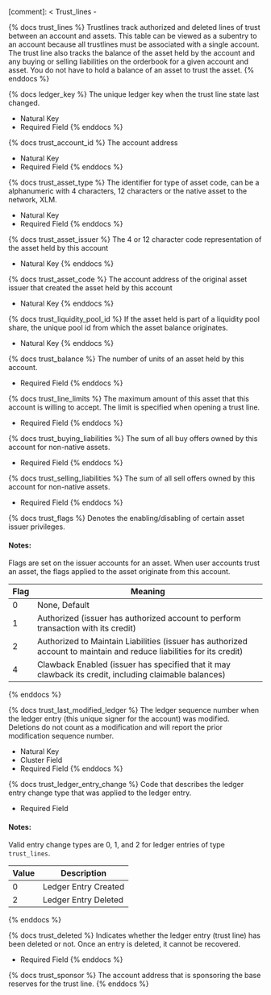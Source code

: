 [comment]: < Trust_lines -

{% docs trust_lines %}
Trustlines track authorized and deleted lines of trust between an account and assets. This table can be viewed as a subentry to an account because all trustlines must be associated with a single account. The trust line also tracks the balance of the asset held by the account and any buying or selling liabilities on the orderbook for a given account and asset. You do not have to hold a balance of an asset to trust the asset. 
{% enddocs %}

{% docs ledger_key %}
The unique ledger key when the trust line state last changed.

- Natural Key
- Required Field
{% enddocs %}

{% docs trust_account_id %}
The account address 

- Natural Key
- Required Field
{% enddocs %}

{% docs trust_asset_type %}
The identifier for type of asset code, can be a alphanumeric with 4 characters, 12 characters or the native asset to the network, XLM.

- Natural Key
- Required Field
{% enddocs %}

{% docs trust_asset_issuer %}
The 4 or 12 character code representation of the asset held by this account

- Natural Key
{% enddocs %}

{% docs trust_asset_code %}
The account address of the original asset issuer that created the asset held by this account

- Natural Key
{% enddocs %}

{% docs trust_liquidity_pool_id %}
If the asset held is part of a liquidity pool share, the unique pool id from which the asset balance originates.

- Natural Key
{% enddocs %}

{% docs trust_balance %}
The number of units of an asset held by this account.

- Required Field
{% enddocs %}

{% docs trust_line_limits %}
The maximum amount of this asset that this account is willing to accept. The limit is specified when opening a trust line.

- Required Field
{% enddocs %}

{% docs trust_buying_liabilities %}
The sum of all buy offers owned by this account for non-native assets.

- Required Field
{% enddocs %}

{% docs trust_selling_liabilities %}
The sum of all sell offers owned by this account for non-native assets.

- Required Field
{% enddocs %}

{% docs trust_flags %}
Denotes the enabling/disabling of certain asset issuer privileges.

#### Notes:
Flags are set on the issuer accounts for an asset. When user accounts trust an asset, the flags applied to the asset originate from this account.

| Flag    | Meaning                      |
|---------|------------------------------|
| 0       | None, Default                      |
| 1       | Authorized (issuer has authorized account to perform transaction with its credit)        |
| 2       | Authorized to Maintain Liabilities (issuer has authorized account to maintain and reduce liabilities for its credit)        |
| 4       | Clawback Enabled (issuer has specified that it may clawback its credit, including claimable balances)     |
{% enddocs %}

{% docs trust_last_modified_ledger %}
The ledger sequence number when the ledger entry (this unique signer for the account) was modified. Deletions do not count as a modification and will report the prior modification sequence number.

- Natural Key
- Cluster Field
- Required Field
{% enddocs %}

{% docs trust_ledger_entry_change %}
Code that describes the ledger entry change type that was applied to the ledger entry.

- Required Field

#### Notes:
Valid entry change types are 0, 1, and 2 for ledger entries of type `trust_lines`. 

| Value    | Description                |
|----------|----------------------------|
| 0        | Ledger Entry Created       |
| 2        | Ledger Entry Deleted       |
{% enddocs %}

{% docs trust_deleted %}
Indicates whether the ledger entry (trust line) has been deleted or not. Once an entry is deleted, it cannot be recovered.

- Required Field
{% enddocs %}

{% docs trust_sponsor %}
The account address that is sponsoring the base reserves for the trust line.
{% enddocs %}